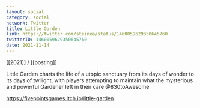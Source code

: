 ```yaml
---
layout: social
category: social
network: Twitter
title: Little Garden
link: https://twitter.com/steinea/status/1460059629350645760
twitterID: 1460059629350645760
date: 2021-11-14
---
```


[[2021]] / [[posting]]

Little Garden charts the life of a utopic sanctuary from its days of wonder to its days of twilight, with players attempting to maintain what the mysterious and powerful Gardener left in their care @830toAwesome

<https://fivepointsgames.itch.io/little-garden>
